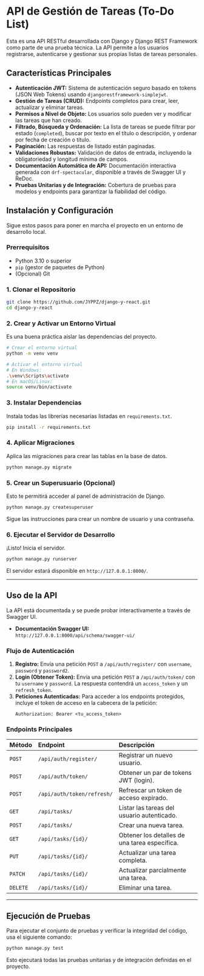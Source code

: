 # API de Gestión de Tareas (To-Do List)

Esta es una API RESTful desarrollada con Django y Django REST Framework como parte de una prueba técnica. La API permite a los usuarios registrarse, autenticarse y gestionar sus propias listas de tareas personales.

## Características Principales

*   **Autenticación JWT:** Sistema de autenticación seguro basado en tokens (JSON Web Tokens) usando `djangorestframework-simplejwt`.
*   **Gestión de Tareas (CRUD):** Endpoints completos para crear, leer, actualizar y eliminar tareas.
*   **Permisos a Nivel de Objeto:** Los usuarios solo pueden ver y modificar las tareas que han creado.
*   **Filtrado, Búsqueda y Ordenación:** La lista de tareas se puede filtrar por estado (`completed`), buscar por texto en el título o descripción, y ordenar por fecha de creación o título.
*   **Paginación:** Las respuestas de listado están paginadas.
*   **Validaciones Robustas:** Validación de datos de entrada, incluyendo la obligatoriedad y longitud mínima de campos.
*   **Documentación Automática de API:** Documentación interactiva generada con `drf-spectacular`, disponible a través de Swagger UI y ReDoc.
*   **Pruebas Unitarias y de Integración:** Cobertura de pruebas para modelos y endpoints para garantizar la fiabilidad del código.

## Instalación y Configuración

Sigue estos pasos para poner en marcha el proyecto en un entorno de desarrollo local.

### Prerrequisitos

*   Python 3.10 o superior
*   `pip` (gestor de paquetes de Python)
*   (Opcional) Git

### 1. Clonar el Repositorio

```bash
git clone https://github.com/JYPPZ/django-y-react.git
cd django-y-react
```

### 2. Crear y Activar un Entorno Virtual

Es una buena práctica aislar las dependencias del proyecto.

```bash
# Crear el entorno virtual
python -m venv venv

# Activar el entorno virtual
# En Windows:
.\venv\Scripts\activate
# En macOS/Linux:
source venv/bin/activate
```

### 3. Instalar Dependencias

Instala todas las librerías necesarias listadas en `requirements.txt`.

```bash
pip install -r requirements.txt
```

### 4. Aplicar Migraciones

Aplica las migraciones para crear las tablas en la base de datos.

```bash
python manage.py migrate
```

### 5. Crear un Superusuario (Opcional)

Esto te permitirá acceder al panel de administración de Django.

```bash
python manage.py createsuperuser
```
Sigue las instrucciones para crear un nombre de usuario y una contraseña.

### 6. Ejecutar el Servidor de Desarrollo

¡Listo! Inicia el servidor.

```bash
python manage.py runserver
```

El servidor estará disponible en `http://127.0.0.1:8000/`.

---

## Uso de la API

La API está documentada y se puede probar interactivamente a través de Swagger UI.

*   **Documentación Swagger UI:** `http://127.0.0.1:8000/api/schema/swagger-ui/`

### Flujo de Autenticación

1.  **Registro:** Envía una petición `POST` a `/api/auth/register/` con `username`, `password` y `password2`.
2.  **Login (Obtener Token):** Envía una petición `POST` a `/api/auth/token/` con tu `username` y `password`. La respuesta contendrá un `access_token` y un `refresh_token`.
3.  **Peticiones Autenticadas:** Para acceder a los endpoints protegidos, incluye el token de acceso en la cabecera de la petición:
    ```
    Authorization: Bearer <tu_access_token>
    ```

### Endpoints Principales

| Método | Endpoint                    | Descripción                                      |
| :----- | :-------------------------- | :----------------------------------------------- |
| `POST` | `/api/auth/register/`       | Registrar un nuevo usuario.                      |
| `POST` | `/api/auth/token/`          | Obtener un par de tokens JWT (login).            |
| `POST` | `/api/auth/token/refresh/`  | Refrescar un token de acceso expirado.           |
| `GET`  | `/api/tasks/`               | Listar las tareas del usuario autenticado.       |
| `POST` | `/api/tasks/`               | Crear una nueva tarea.                           |
| `GET`  | `/api/tasks/{id}/`          | Obtener los detalles de una tarea específica.    |
| `PUT`  | `/api/tasks/{id}/`          | Actualizar una tarea completa.                   |
| `PATCH`| `/api/tasks/{id}/`          | Actualizar parcialmente una tarea.               |
| `DELETE`| `/api/tasks/{id}/`          | Eliminar una tarea.                              |

---

## Ejecución de Pruebas

Para ejecutar el conjunto de pruebas y verificar la integridad del código, usa el siguiente comando:

```bash
python manage.py test
```

Esto ejecutará todas las pruebas unitarias y de integración definidas en el proyecto.